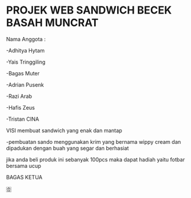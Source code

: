# PROJEK WEB SANDWICH BECEK BASAH MUNCRAT
Nama Anggota :

-Adhitya Hytam

-Yais Tringgiling

-Bagas Muter

-Adrian Pusenk

-Razi Arab

-Hafis Zeus

-Tristan CINA

VISI membuat sandwich yang enak dan mantap

-pembuatan sando menggunakan krim yang bernama wippy cream dan dipadukan dengan buah yang segar dan berhasiat

jika anda beli produk ini sebanyak 100pcs maka dapat hadiah yaitu fotbar bersama ucup 

BAGAS KETUA

🈴
